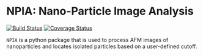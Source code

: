 # NPIA: Nano-Particle Image Analysis
[![Build Status](https://travis-ci.org/mirabala/Nano-Particle-Image-Analysis.svg?branch=master)](https://travis-ci.org/mirabala/Nano-Particle-Image-Analysis)
[![Coverage Status](https://coveralls.io/repos/github/mirabala/Nano-Particle-Image-Analysis/badge.svg?branch=master)](https://coveralls.io/github/mirabala/Nano-Particle-Image-Analysis?branch=master)

``NPIA`` is a python package that is used to process AFM images of nanoparticles and locates isolated particles based on a user-defined cutoff.

